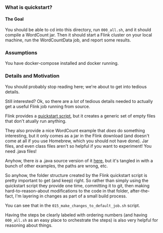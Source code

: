 ### What is quickstart?

#### The Goal

You should be able to cd into this directory, run `000_all.sh`, and it should
compile a WordCount jar.  Then it should start a Flink cluster on your local
machine, run the WordCountData job, and report some results.

### Assumptions

You have docker-compose installed and docker running.

### Details and Motivation

You should probably stop reading here; we're about to get into tedious details.

Still interested?  Ok, so there are a _lot_ of tedious details needed to
actually get a useful Flink job running from source.

Flink provides a [quickstart script](https://flink.apache.org/q/quickstart.sh),
but it creates a generic set of empty files that don't atually run anything.

They also provide a nice WordCount example that *does* do something interesting, but it only
comes as a jar in the Flink download (and doesn't come at all if you use Homebrew, which you should not have done).
Jar files, and even class files aren't so helpful if you want to experiment!  You need .java files!

Anyhow, there *is* a .java source version of it
[here](https://github.com/apache/flink/tree/release-1.12.5/flink-examples/flink-examples-streaming/src/main/java/org/apache/flink/streaming/examples/wordcount),
but it's tangled in with a bunch of other examples, the paths are wrong,
etc.

So anyhow, the folder structure created by the Flink quickstart script is
pretty important to get (and keep) right.  So rather than simply using the
quickstart script they provide one time, committing it to git, then making
hard-to-reason-about modifications to the code in that folder, after-the-fact,
I'm layering in changes as part of a small build process.

You can see that in the `015_make_changes_to_default_job.sh` script.

Having the steps be clearly labeled with ordering numbers (and having `000_all.sh`
as an easy place to orchestrate the steps) is also very helpful for reasoning
about things.
